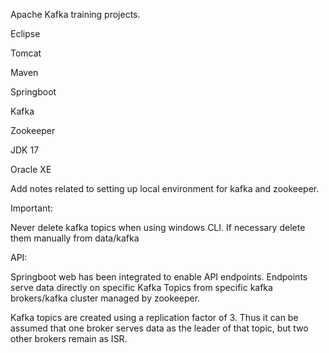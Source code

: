Apache Kafka training projects.

Eclipse

Tomcat

Maven

Springboot

Kafka

Zookeeper

JDK 17

Oracle XE


Add notes related to setting up local environment for kafka and zookeeper.


Important:

Never delete kafka topics when using windows CLI. If necessary delete them manually from data/kafka


API:

Springboot web has been integrated to enable API endpoints. Endpoints serve data directly on specific Kafka Topics from specific kafka brokers/kafka cluster managed by zookeeper.

Kafka topics are created using a replication factor of 3. Thus it can be assumed that one broker serves data as the leader of that topic, but two other brokers remain as ISR.